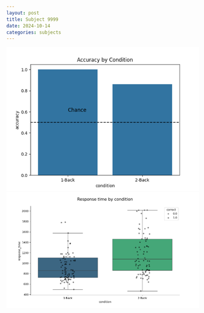 ```yaml
---
layout: post
title: Subject 9999
date: 2024-10-14
categories: subjects
---
```


![](data/9999/run-4/9999_ATS_acc.png)
![](data/9999/run-4/9999_ATS_rt.png)
